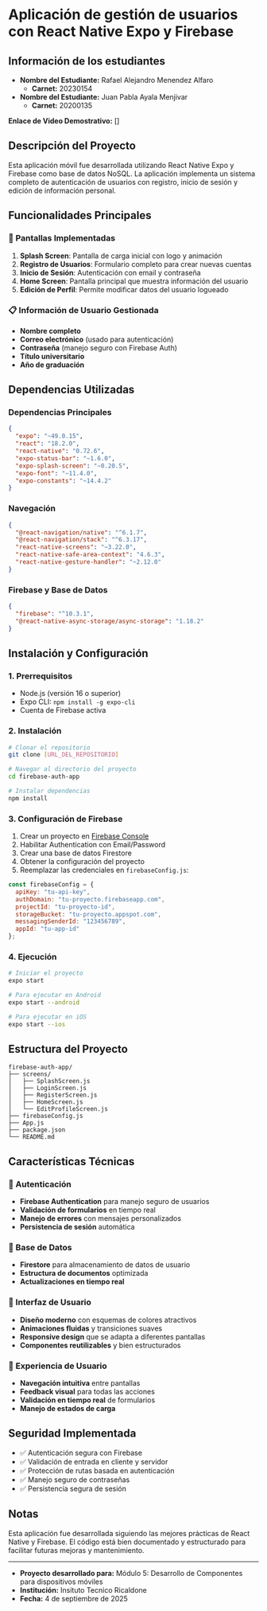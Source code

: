 # Aplicación de gestión de usuarios con React Native Expo y Firebase

## Información de los estudiantes

- **Nombre del Estudiante:** Rafael Alejandro Menendez Alfaro 
  - **Carnet:** 20230154
- **Nombre del Estudiante:** Juan Pabla Ayala Menjivar 
  - **Carnet:** 20200135
  
**Enlace de Video Demostrativo:** []

## Descripción del Proyecto

Esta aplicación móvil fue desarrollada utilizando React Native Expo y Firebase como base de datos NoSQL. La aplicación implementa un sistema completo de autenticación de usuarios con registro, inicio de sesión y edición de información personal.

## Funcionalidades Principales

### 🚀 Pantallas Implementadas

1. **Splash Screen**: Pantalla de carga inicial con logo y animación
2. **Registro de Usuarios**: Formulario completo para crear nuevas cuentas
3. **Inicio de Sesión**: Autenticación con email y contraseña
4. **Home Screen**: Pantalla principal que muestra información del usuario
5. **Edición de Perfil**: Permite modificar datos del usuario logueado

### 📋 Información de Usuario Gestionada

- **Nombre completo**
- **Correo electrónico** (usado para autenticación)
- **Contraseña** (manejo seguro con Firebase Auth)
- **Título universitario**
- **Año de graduación**

## Dependencias Utilizadas

### Dependencias Principales

```json
{
  "expo": "~49.0.15",
  "react": "18.2.0",
  "react-native": "0.72.6",
  "expo-status-bar": "~1.6.0",
  "expo-splash-screen": "~0.20.5",
  "expo-font": "~11.4.0",
  "expo-constants": "~14.4.2"
}
```

### Navegación

```json
{
  "@react-navigation/native": "^6.1.7",
  "@react-navigation/stack": "^6.3.17",
  "react-native-screens": "~3.22.0",
  "react-native-safe-area-context": "4.6.3",
  "react-native-gesture-handler": "~2.12.0"
}
```

### Firebase y Base de Datos

```json
{
  "firebase": "^10.3.1",
  "@react-native-async-storage/async-storage": "1.18.2"
}
```

## Instalación y Configuración

### 1. Prerrequisitos

- Node.js (versión 16 o superior)
- Expo CLI: `npm install -g expo-cli`
- Cuenta de Firebase activa

### 2. Instalación

```bash
# Clonar el repositorio
git clone [URL_DEL_REPOSITORIO]

# Navegar al directorio del proyecto
cd firebase-auth-app

# Instalar dependencias
npm install
```

### 3. Configuración de Firebase

1. Crear un proyecto en [Firebase Console](https://console.firebase.google.com/)
2. Habilitar Authentication con Email/Password
3. Crear una base de datos Firestore
4. Obtener la configuración del proyecto
5. Reemplazar las credenciales en `firebaseConfig.js`:

```javascript
const firebaseConfig = {
  apiKey: "tu-api-key",
  authDomain: "tu-proyecto.firebaseapp.com",
  projectId: "tu-proyecto-id",
  storageBucket: "tu-proyecto.appspot.com",
  messagingSenderId: "123456789",
  appId: "tu-app-id"
};
```

### 4. Ejecución

```bash
# Iniciar el proyecto
expo start

# Para ejecutar en Android
expo start --android

# Para ejecutar en iOS
expo start --ios
```

## Estructura del Proyecto

```
firebase-auth-app/
├── screens/
│   ├── SplashScreen.js
│   ├── LoginScreen.js
│   ├── RegisterScreen.js
│   ├── HomeScreen.js
│   └── EditProfileScreen.js
├── firebaseConfig.js
├── App.js
├── package.json
└── README.md
```

## Características Técnicas

### 🔐 Autenticación
- **Firebase Authentication** para manejo seguro de usuarios
- **Validación de formularios** en tiempo real
- **Manejo de errores** con mensajes personalizados
- **Persistencia de sesión** automática

### 💾 Base de Datos
- **Firestore** para almacenamiento de datos de usuario
- **Estructura de documentos** optimizada
- **Actualizaciones en tiempo real**

### 🎨 Interfaz de Usuario
- **Diseño moderno** con esquemas de colores atractivos
- **Animaciones fluidas** y transiciones suaves
- **Responsive design** que se adapta a diferentes pantallas
- **Componentes reutilizables** y bien estructurados

### 📱 Experiencia de Usuario
- **Navegación intuitiva** entre pantallas
- **Feedback visual** para todas las acciones
- **Validación en tiempo real** de formularios
- **Manejo de estados de carga**

## Seguridad Implementada

- ✅ Autenticación segura con Firebase
- ✅ Validación de entrada en cliente y servidor
- ✅ Protección de rutas basada en autenticación
- ✅ Manejo seguro de contraseñas
- ✅ Persistencia segura de sesión


## Notas

Esta aplicación fue desarrollada siguiendo las mejores prácticas de React Native y Firebase. El código está bien documentado y estructurado para facilitar futuras mejoras y mantenimiento.



---

- **Proyecto desarrollado para:** Módulo 5: Desarrollo de Componentes para dispositivos móviles
- **Institución:** Insituto Tecnico Ricaldone  
- **Fecha:** 4 de septiembre de 2025

